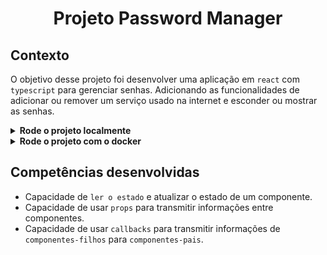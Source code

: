 # <p align="center">Projeto Password Manager</p>

## Contexto

O objetivo desse projeto foi desenvolver uma aplicação em `react` com `typescript` para gerenciar senhas. Adicionando as funcionalidades de adicionar ou remover um serviço usado na internet e esconder ou mostrar as senhas.

<details>

<summary><strong>Rode o projeto localmente</strong></summary><br>

> ⚠️ É preciso ter o [Node](https://nodejs.org/en) instalado em sua máquina.

Clone o repositório:

```JSON
git clone git@github.com:mairess/project-password-manager.git
```

Instale as dependências:

```JSON
npm install
```

Inicie o vite server:

```JSON
npm run dev
```

</details>

<details>

<summary><strong>Rode o projeto com o docker</strong></summary><br>

> ⚠️ É preciso ter o [Docker](https://www.docker.com/get-started/) instalado em sua máquina.

Clone o repositório:

```JSON
git clone git@github.com:mairess/project-password-manager.git
```

Suba o container:

```JSON
docker compose up -d
```

O vite server estará disponível na porta `3000`:

```HTML
http://localhost:3000
```

</details>

## Competências desenvolvidas

- Capacidade de `ler o estado` e atualizar o estado de um componente.
- Capacidade de usar `props` para transmitir informações entre componentes.
- Capacidade de usar `callbacks` para transmitir informações de `componentes-filhos` para `componentes-pais`.

